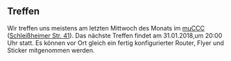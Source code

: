 ## Treffen

Wir treffen uns meistens am letzten Mittwoch des Monats im [muCCC](https://muc.ccc.de) ([Schleißheimer Str. 41](https://osm.org/go/0JAf0IVLh?node=2012031859)).
Das nächste Treffen findet am 31.01.2018,um 20:00 Uhr statt.
Es können vor Ort gleich ein fertig konfigurierter Router, Flyer und Sticker mitgenommen werden.
